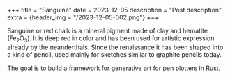 +++
title = "Sanguine"
date = 2023-12-05
description = "Post description"
extra = {header_img = "/2023-12-05-002.png"}
+++

Sanguine or red chalk is a mineral pigment made of clay and hematite (Fe<sub>2</sub>O<sub>3</sub>). It is deep red in color and has been used for artistic expression already by the neanderthals. Since the renaissance it has been shaped into a kind of pencil, used mainly for sketches similar to graphite pencils today.

The goal is to build a framework for generative art for pen plotters in Rust.